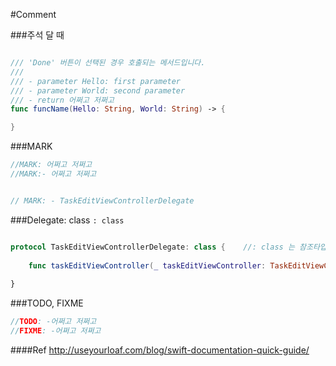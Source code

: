 #Comment

###주석 달 때
```swift

/// 'Done' 버튼이 선택된 경우 호출되는 메서드입니다.
///
/// - parameter Hello: first parameter
/// - parameter World: second parameter
/// - return 어쩌고 저쩌고
func funcName(Hello: String, World: String) -> {

}

```

###MARK
```swift
//MARK: 어쩌고 저쩌고
//MARK:- 어쩌고 저쩌고


// MARK: - TaskEditViewControllerDelegate
```

###Delegate: class
```: class```
```swift

protocol TaskEditViewControllerDelegate: class {	//: class 는 참조타입에만 적용된다는 표시
	
	func taskEditViewController(_ taskEditViewController: TaskEditViewController, didAddTask task: Task)
	
}

```

###TODO, FIXME
```swift
//TODO: -어쩌고 저쩌고 
//FIXME: -어쩌고 저쩌고 
```


####Ref
http://useyourloaf.com/blog/swift-documentation-quick-guide/
